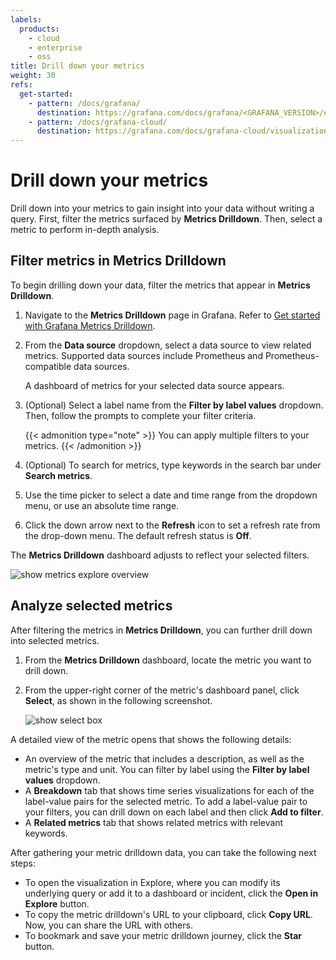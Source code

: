 ```yaml
---
labels:
  products:
    - cloud
    - enterprise
    - oss
title: Drill down your metrics
weight: 30
refs:
  get-started:
    - pattern: /docs/grafana/
      destination: https://grafana.com/docs/grafana/<GRAFANA_VERSION>/explore/simplified-exploration/metrics/get-started/
    - pattern: /docs/grafana-cloud/
      destination: https://grafana.com/docs/grafana-cloud/visualizations/simplified-exploration/metrics/get-started/
---
```


# Drill down your metrics

Drill down into your metrics to gain insight into your data without writing a query. First, filter the metrics surfaced by **Metrics Drilldown**. Then, select a metric to perform in-depth analysis.

## Filter metrics in Metrics Drilldown

To begin drilling down your data, filter the metrics that appear in **Metrics Drilldown**.

1. Navigate to the **Metrics Drilldown** page in Grafana. Refer to [Get started with Grafana Metrics Drilldown](ref:get-started).
1. From the **Data source** dropdown, select a data source to view related metrics. Supported data sources include Prometheus and Prometheus-compatible data sources.

     A dashboard of metrics for your selected data source appears.
1. (Optional) Select a label name from the **Filter by label values** dropdown. Then, follow the prompts to complete your filter criteria.

     {{< admonition type="note" >}}
      You can apply multiple filters to your metrics.
     {{< /admonition >}}
1. (Optional) To search for metrics, type keywords in the search bar under **Search metrics**.
1. Use the time picker to select a date and time range from the dropdown menu, or use an absolute time range.
1. Click the down arrow next to the **Refresh** icon to set a refresh rate from the drop-down menu. The default refresh status is **Off**.

The **Metrics Drilldown** dashboard adjusts to reflect your selected filters.

![show metrics explore overview](/media/metrics-explore/metrics-drilldown-overview.png)

## Analyze selected metrics

After filtering the metrics in **Metrics Drilldown**, you can further drill down into selected metrics.

1. From the **Metrics Drilldown** dashboard, locate the metric you want to drill down.
1. From the upper-right corner of the metric's dashboard panel, click **Select**, as shown in the following screenshot.

    ![show select box](/media/metrics-explore/select-metric.png)

A detailed view of the metric opens that shows the following details:

- An overview of the metric that includes a description, as well as the metric's type and unit. You can filter by label using the **Filter by label values** dropdown.
- A **Breakdown** tab that shows time series visualizations for each of the label-value pairs for the selected metric. To add a label-value pair to your filters, you can  drill down on each label and then click **Add to filter**.
- A **Related metrics** tab that shows related metrics with relevant keywords.

After gathering your metric drilldown data, you can take the following next steps:

- To open the visualization in Explore, where you can modify its underlying query or add it to a dashboard or incident, click the **Open in Explore** button.
- To copy the metric drilldown's URL to your clipboard, click **Copy URL**. Now, you can share the URL with others.
- To bookmark and save your metric drilldown journey, click the **Star** button.

